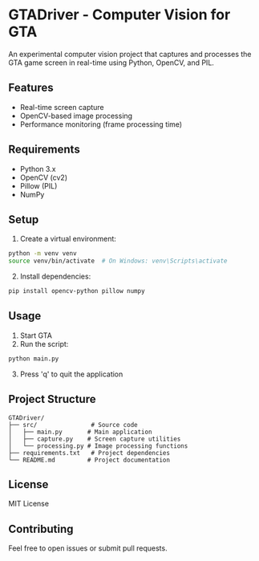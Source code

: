 # GTADriver - Computer Vision for GTA

An experimental computer vision project that captures and processes the GTA game screen in real-time using Python, OpenCV, and PIL.

## Features
- Real-time screen capture
- OpenCV-based image processing
- Performance monitoring (frame processing time)

## Requirements
- Python 3.x
- OpenCV (cv2)
- Pillow (PIL)
- NumPy

## Setup
1. Create a virtual environment:
```bash
python -m venv venv
source venv/bin/activate  # On Windows: venv\Scripts\activate
```

2. Install dependencies:
```bash
pip install opencv-python pillow numpy
```

## Usage
1. Start GTA
2. Run the script:
```bash
python main.py
```
3. Press 'q' to quit the application

## Project Structure
```
GTADriver/
├── src/               # Source code
│   ├── main.py       # Main application
│   ├── capture.py    # Screen capture utilities
│   └── processing.py # Image processing functions
├── requirements.txt   # Project dependencies
└── README.md         # Project documentation
```

## License
MIT License

## Contributing
Feel free to open issues or submit pull requests.
